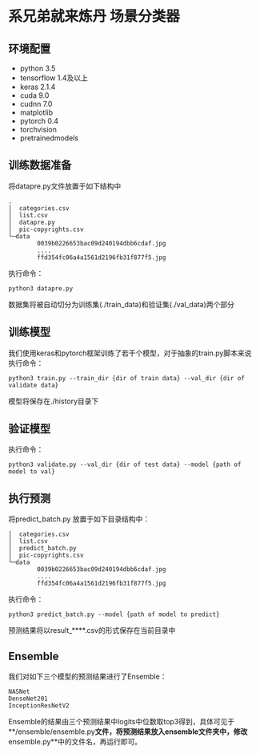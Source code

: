 # 系兄弟就来炼丹 场景分类器

## 环境配置

- python 3.5
- tensorflow 1.4及以上
- keras 2.1.4
- cuda 9.0
- cudnn 7.0
- matplotlib
- pytorch 0.4
- torchvision
- pretrainedmodels

## 训练数据准备

将datapre.py文件放置于如下结构中
```
.
│  categories.csv
│  list.csv
│  datapre.py
│  pic-copyrights.csv
└─data
        0039b0226653bac09d240194dbb6cdaf.jpg
        ....
        ffd354fc06a4a1561d2196fb31f877f5.jpg
```
执行命令：
```
python3 datapre.py
```
数据集将被自动切分为训练集(./train_data)和验证集(./val_data)两个部分

## 训练模型

我们使用keras和pytorch框架训练了若干个模型，对于抽象的train.py脚本来说
执行命令：
```
python3 train.py --train_dir {dir of train data} --val_dir {dir of validate data}
```
模型将保存在./history目录下

## 验证模型

执行命令：
```
python3 validate.py --val_dir {dir of test data} --model {path of model to val} 
```

## 执行预测

将predict_batch.py 放置于如下目录结构中：
```
│  categories.csv
│  list.csv
│  predict_batch.py
│  pic-copyrights.csv
└─data
        0039b0226653bac09d240194dbb6cdaf.jpg
        ....
        ffd354fc06a4a1561d2196fb31f877f5.jpg
```

执行命令：
```
python3 predict_batch.py --model {path of model to predict} 
```
预测结果将以result_****.csv的形式保存在当前目录中

## Ensemble

我们对如下三个模型的预测结果进行了Ensemble：

```
NASNet
DenseNet201
InceptionResNetV2
```

Ensemble的结果由三个预测结果中logits中位数取top3得到，具体可见于**/ensemble/ensemble.py**文件，将预测结果放入ensemble文件夹中，修改**ensemble.py**中的文件名，再运行即可。

